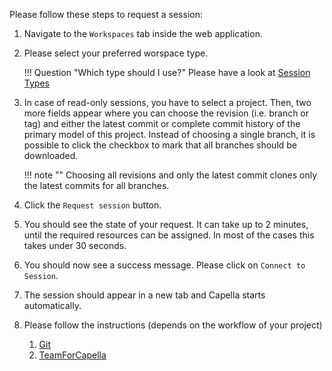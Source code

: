 <!--
 ~ SPDX-FileCopyrightText: Copyright DB Netz AG and the capella-collab-manager contributors
 ~ SPDX-License-Identifier: Apache-2.0
 -->

Please follow these steps to request a session:

1. Navigate to the `Workspaces` tab inside the web application.
1. Please select your preferred worspace type.

    !!! Question "Which type should I use?"
        Please have a look at [Session Types](types.md)

1. In case of read-only sessions, you have to select a project. Then, two more fields appear where you can choose the revision (i.e. branch or tag) and either the latest commit or complete commit history of the primary model of this project. Instead of choosing a single branch, it is possible to click the checkbox to mark that all branches should be downloaded.

    !!! note ""
        Choosing all revisions and only the latest commit clones only the latest commits for all branches.

1. Click the `Request session` button.
1. You should see the state of your request. It can take up to 2 minutes, until the required resources can be assigned. In most of the cases this takes under 30 seconds.
1. You should now see a success message. Please click on `Connect to Session`.
1. The session should appear in a new tab and Capella starts automatically.
1. Please follow the instructions (depends on the workflow of your project)
    1. [Git](flows/git.md)
    1. [TeamForCapella](flows/t4c.md)
